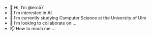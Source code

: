 - 👋 Hi, I’m @ero57
- 👀 I’m interested in AI
- 🌱 I’m currently studying Computer Science at the University of Ulm
- 💞️ I’m looking to collaborate on ...
- 📫 How to reach me ...

<!---
ero57/ero57 is a ✨ special ✨ repository because its `README.md` (this file) appears on your GitHub profile.
You can click the Preview link to take a look at your changes.
--->
